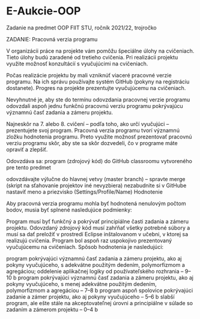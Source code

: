 # E-Aukcie-OOP
Zadanie na predmet OOP FIIT STU, ročník 2021/22, trojročko

ZADANIE: 
Pracovná verzia programu

V organizácii práce na projekte vám pomôžu špeciálne úlohy na cvičeniach. Tieto úlohy budú zaradené od tretieho cvičenia. Pri realizácii projektu využite možnosť konzultácií s vyučujúcimi na cvičeniach.

Počas realizácie projektu by mali vzniknúť viaceré pracovné verzie programu. Na ich správu používajte systém GitHub (pokyny na registráciu dostanete). Progres na projekte prezentujte vyučujúcemu na cvičeniach.

Nevyhnutné je, aby ste do termínu odovzdania pracovnej verzie programu odovzdali aspoň jednu funkčnú pracovnú verziu programu pokrývajúcu významnú časť zadania a zámeru projektu.

Najneskôr na 7. alebo 8. cvičení – podľa toho, ako určí vyučujúci – prezentujete svoj program. Pracovná verzia programu tvorí významnú zložku hodnotenia programu. Preto využite možnosť prezentovať pracovnú verziu programu skôr, aby ste sa skôr dozvedeli, čo v programe máte opraviť a zlepšiť.

Odovzdáva sa: program (zdrojový kód) do GitHub classroomu vytvoreného pre tento predmet

odovzdávajte výlučne do hlavnej vetvy (master branch) – spravte merge (skript na sťahovanie projektov iné nevyzbiera)
nezabudnite si v GitHube nastaviť meno a priezvisko (Settings/Profile/Name)
Hodnotenie

Aby pracovná verzia programu mohla byť hodnotená nenulovým počtom bodov, musia byť splnené nasledujúce podmienky:

Program musí byť funkčný a pokrývať principiálne časti zadania a zámeru projektu.
Odovzdaný zdrojový kód musí zahŕňať všetky potrebné súbory a musí sa dať preložiť v prostredí Eclipse inštalovanom v učebni, v ktorej sa realizujú cvičenia.
Program bol aspoň raz uspokojivo prezentovaný vyučujúcemu na cvičeniach.
Spôsob hodnotenia je nasledujúci:

program pokrývajúci významnú časť zadania a zámeru projektu, ako aj pokyny vyučujúceho, s adekvátne použitým dedením, polymorfizmom a agregáciou; oddelenie aplikačnej logiky od používateľského rozhrania – 9–10 b
program pokrývajúci významnú časť zadania a zámeru projektu, ako aj pokyny vyučujúceho, s menej adekvátne použitým dedením, polymorfizmom a agregáciou – 7–8 b
program aspoň spolovice pokrývajúci zadanie a zámer projektu, ako aj pokyny vyučujúceho – 5–6 b
slabší program, ale ešte stále na akceptovateľnej úrovni a principiálne v súlade so zadaním a zámerom projektu – 0–4 b
